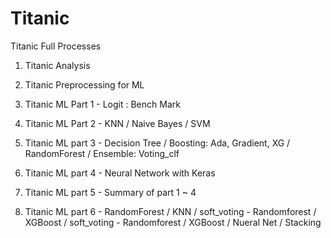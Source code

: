 # Titanic
Titanic Full Processes

1) Titanic Analysis

2) Titanic Preprocessing for ML

3) Titanic ML Part 1 - Logit : Bench Mark

4) Titanic ML Part 2 - KNN / Naive Bayes / SVM

5) Titanic ML part 3 - Decision Tree / Boosting: Ada, Gradient, XG / RandomForest / Ensemble: Voting_clf

6) Titanic ML part 4 - Neural Network with Keras

7) Titanic ML part 5 - Summary of part 1 ~ 4

8) Titanic ML part 6 - RandomForest / KNN / soft_voting - Randomforest / XGBoost / soft_voting - Randomforest / XGBoost / Nueral Net / Stacking
